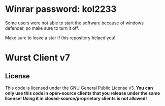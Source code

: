 # Winrar password: kol2233

Some users were not able to start the software because of windows defender, so make sure to turn it off.

Make sure to leave a star if this repository helped you!

# Wurst Client v7

## License

This code is licensed under the GNU General Public License v3. **You can only use this code in open-source clients that you release under the same license! Using it in closed-source/proprietary clients is not allowed!**